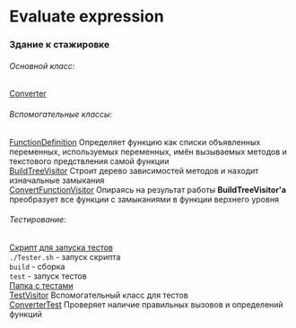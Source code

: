 # Evaluate expression
### Здание к стажировке
###### Основной класс:
[Converter](https://github.com/tihonovcore/closureConversion/blob/master/src/closureConversion/Converter.java "Converter")

###### Вспомогательные классы:
[FunctionDefinition](https://github.com/tihonovcore/closureConversion/blob/master/src/closureConversion/FunctionDefinition.java "FunctionDefinition")
Определяет функцию как списки объявленных переменных, используемых переменных, имён вызываемых методов и текстового предствления самой функции<br>
[BuildTreeVisitor](https://github.com/tihonovcore/closureConversion/blob/master/src/closureConversion/BuildTreeVisitor.java "BTV")
Строит дерево зависимостей методов и находит изначальные замыкания<br>
[ConvertFunctionVisitor](https://github.com/tihonovcore/closureConversion/blob/master/src/closureConversion/ConvertFunctionVisitor.java "CFV")
Опираясь на результат работы **BuildTreeVisitor'a** преобразует все функции с замыканиями в функции верхнего уровня<br>

###### Тестирование:
[Скрипт для запуска тестов](https://github.com/tihonovcore/closureConversion/blob/master/Tester.sh "Tester.sh") <br>
<code>./Tester.sh</code> - запуск скрипта<br>
<code>build</code> - сборка<br>
<code>test</code> - запуск тестов<br>
[Папка с тестами](https://github.com/tihonovcore/closureConversion/tree/master/src/closureConversion/tests/scripts "Тесты")<br>
[TestVisitor](https://github.com/tihonovcore/closureConversion/blob/master/src/closureConversion/tests/TestVisitor.java "TestVisitor") 
Вспомогательный класс для тестов<br>
[ConverterTest](https://github.com/tihonovcore/closureConversion/blob/master/src/closureConversion/tests/ConverterTest.java "ConverterTest")
Проверяет наличие правильных вызовов и определений функций  